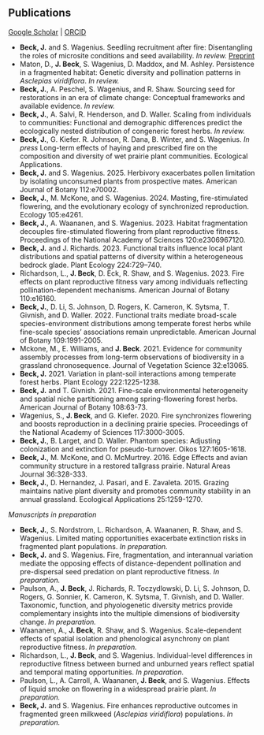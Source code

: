 ## Publications

[Google Scholar](https://scholar.google.com/citations?user=IC3onsQAAAAJ&hl=en&oi=ao)  \|  [ORCID](https://orcid.org/0000-0001-9515-5440)

* **Beck, J.** and S. Wagenius. Seedling recruitment after fire: Disentangling the roles of microsite conditions and seed availability. *In review.* [Preprint]( https://www.biorxiv.org/content/10.1101/2024.11.12.623237v1)
* Maton, D., **J. Beck**, S. Wagenius, D. Maddox, and M. Ashley. Persistence in a fragmented habitat: Genetic diversity and pollination patterns in *Asclepias viridiflora*. *In review.* 
* **Beck, J.**, A. Peschel, S. Wagenius, and R. Shaw. Sourcing seed for restorations in an era of climate change: Conceptual frameworks and available evidence. *In review.*
* **Beck, J.**, A. Salvi, R. Henderson, and D. Waller. Scaling from individuals to communities: Functional and demographic differences predict the ecologically nested distribution of congeneric forest herbs. *In review.*
* **Beck, J.**, G. Kiefer. R. Johnson, R. Dana, B. Winter, and S. Wagenius. *In press* Long-term effects of haying and prescribed fire on the composition and diversity of wet prairie plant communities. Ecological Applications.
* **Beck, J.** and S. Wagenius. 2025. Herbivory exacerbates pollen limitation by isolating unconsumed plants from prospective mates. American Journal of Botany 112:e70002.
* **Beck, J.**, M. McKone, and S. Wagenius. 2024. Masting, fire-stimulated flowering, and the evolutionary ecology of synchronized reproduction. Ecology 105:e4261.
* **Beck, J.**, A. Waananen, and S. Wagenius. 2023. Habitat fragmentation decouples fire-stimulated flowering from plant reproductive fitness. Proceedings of the National Academy of Sciences 120:e2306967120.
* **Beck, J.** and J. Richards. 2023. Functional traits influence local plant distributions and spatial patterns of diversity within a heterogeneous bedrock glade. Plant Ecology 224:729–740.
* Richardson, L., **J. Beck**, D. Eck, R. Shaw, and S. Wagenius. 2023. Fire effects on plant reproductive fitness vary among individuals reflecting pollination-dependent mechanisms. American Journal of Botany 110:e16160.
* **Beck, J.**, D. Li, S. Johnson, D. Rogers, K. Cameron, K. Sytsma, T. Givnish, and D. Waller. 2022. Functional traits mediate broad-scale species-environment distributions among temperate forest herbs while fine-scale species’ associations remain unpredictable. American Journal of Botany 109:1991-2005.
* Mckone, M., E. Williams, and **J. Beck**. 2021. Evidence for community assembly processes from long-term
observations of biodiversity in a grassland chronosequence. Journal of Vegetation Science 32:e13065.
* **Beck, J.** 2021. Variation in plant-soil interactions among temperate forest herbs. Plant Ecology 222:1225-1238.
* **Beck, J.** and T. Givnish. 2021. Fine-scale environmental heterogeneity and spatial niche partitioning among spring-flowering forest herbs. American Journal of Botany 108:63-73.
* Wagenius, S., **J. Beck**, and G. Kiefer. 2020. Fire synchronizes flowering and boosts reproduction in a declining prairie species. Proceedings of the National Academy of Sciences 117:3000-3005.
* **Beck, J.**, B. Larget, and D. Waller. Phantom species: Adjusting colonization and extinction for pseudo-turnover. Oikos 127:1605-1618.
* **Beck, J.**, M. McKone, and O. McMurtrey. 2016. Edge Effects and avian community structure in a restored tallgrass prairie. Natural Areas Journal 36:328-333.
* **Beck, J.**, D. Hernandez, J. Pasari, and E. Zavaleta. 2015. Grazing maintains native plant diversity and promotes community stability in an annual grassland. Ecological Applications 25:1259-1270.

*Manuscripts in preparation*

* **Beck, J.**, S. Nordstrom, L. Richardson, A. Waananen, R. Shaw, and S. Wagenius. Limited mating opportunities exacerbate extinction risks in fragmented plant populations. *In preparation.*
* **Beck, J.** and S. Wagenius. Fire, fragmentation, and interannual variation mediate the opposing effects of distance-dependent pollination and pre-dispersal seed predation on plant reproductive fitness. *In preparation.*
* Paulson, A., **J. Beck**, J. Richards, R. Toczydlowski, D. Li, S. Johnson, D. Rogers, G. Sonnier, K. Cameron, K. Sytsma, T. Givnish, and D. Waller. Taxonomic, function, and phyologenetic diversity metrics provide complementary insights into the multiple dimensions of biodiversity change. *In preparation.*
* Waananen, A., **J. Beck**, R. Shaw, and S. Wagenius. Scale-dependent effects of spatial isolation and phenological asynchrony on plant reproductive fitness. *In preparation.*
* Richardson, L., **J. Beck**, and S. Wagenius. Individual-level differences in reproductive fitness between burned and unburned years reflect spatial and temporal mating opportunities.  *In preparation.*
* Paulson, L., A. Carroll, A. Waananen, **J. Beck**, and S. Wagenius. Effects of liquid smoke on flowering in a widespread prairie plant. *In preparation.*
* **Beck, J.** and S. Wagenius. Fire enhances reproductive outcomes in fragmented green milkweed (*Asclepias viridiflora*) populations. *In preparation.*


